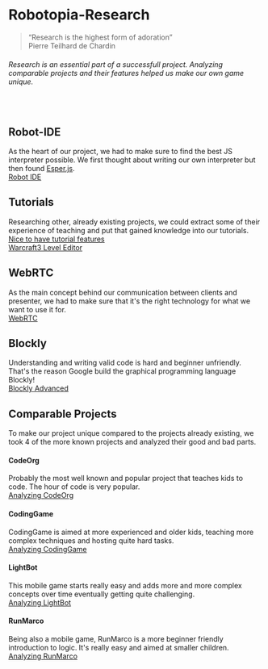 # Robotopia-Research
> “Research is the highest form of adoration”   
> Pierre Teilhard de Chardin

###### Research is an essential part of a successfull project. Analyzing comparable projects and their features helped us make our own game unique.

<br/>

## Robot-IDE
As the heart of our project, we had to make sure to find the best JS interpreter possible. We first thought about writing our own interpreter but then found [Esper.js](https://github.com/codecombat/esper.js).  
[Robot IDE](./robot-ide.md)

## Tutorials
Researching other, already existing projects, we could extract some of their experience of teaching and put that gained knowledge into our tutorials.  
[Nice to have tutorial features](./tutorials.md)  
[Warcraft3 Level Editor](./WC3TriggerEditor.md)

## WebRTC
As the main concept behind our communication between clients and presenter, we had to make sure that it's the right technology for what we want to use it for.  
[WebRTC](./webRTC-research.md)

## Blockly
Understanding and writing valid code is hard and beginner unfriendly. That's the reason Google build the graphical programming language Blockly!  
[Blockly Advanced](./blockly.md)

## Comparable Projects
To make our project unique compared to the projects already existing, we took 4 of the more known projects and analyzed their good and bad parts.

#### CodeOrg
Probably the most well known and popular project that teaches kids to code. The hour of code is very popular.  
[Analyzing CodeOrg](./other_games/codeOrg.md)

#### CodingGame
CodingGame is aimed at more experienced and older kids, teaching more complex techniques and hosting quite hard tasks.  
[Analyzing CodingGame](./other_games/codinGame.md)

#### LightBot
This mobile game starts really easy and adds more and  more complex concepts over time eventually getting quite challenging.  
[Analyzing LightBot](./other_games/lightBot.md)

#### RunMarco
Being also a mobile game, RunMarco is a more beginner friendly introduction to logic. It's really easy and aimed at smaller children.  
[Analyzing RunMarco](./other_games/runMarco.md)
